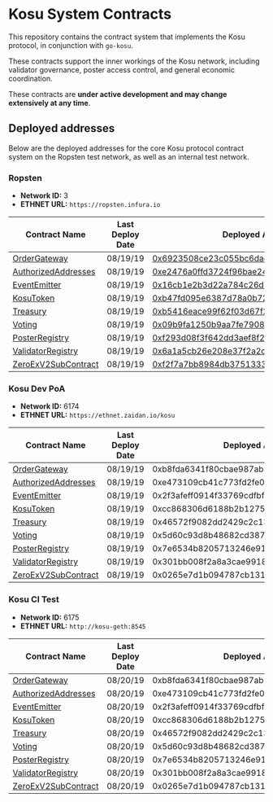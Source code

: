 # Kosu System Contracts

This repository contains the contract system that implements the Kosu protocol, in conjunction with `go-kosu`.

These contracts support the inner workings of the Kosu network, including validator governance, poster access control, and general economic coordination.

These contracts are **under active development and may change extensively at any time**.

## Deployed addresses

Below are the deployed addresses for the core Kosu protocol contract system on the Ropsten test network, as well as an internal test network.

### Ropsten

-   **Network ID:** 3
-   **ETHNET URL:** `https://ropsten.infura.io`

| Contract Name                                                             | Last Deploy Date | Deployed Address                                                                                                              |
| ------------------------------------------------------------------------- | ---------------- | ----------------------------------------------------------------------------------------------------------------------------- |
| [OrderGateway](./contracts/external/OrderGateway.sol)                     | 08/19/19         | [0x6923508ce23c055bc6dac56cd4fbe81991f3224c](https://ropsten.etherscan.io/address/0x6923508ce23c055bc6dac56cd4fbe81991f3224c) |
| [AuthorizedAddresses](./contracts/access_control/AuthorizedAddresses.sol) | 08/19/19         | [0xe2476a0ffd3724f96bae24368922a512945997cf](https://ropsten.etherscan.io/address/0xe2476a0ffd3724f96bae24368922a512945997cf) |
| [EventEmitter](./contracts/event/EventEmitter.sol)                        | 08/19/19         | [0x16cb1e2b3d22a784c26d2e06788bf54153344de6](https://ropsten.etherscan.io/address/0x16cb1e2b3d22a784c26d2e06788bf54153344de6) |
| [KosuToken](./contracts/lib/KosuToken.sol)                                | 08/19/19         | [0xb47fd095e6387d78a0b72283e1aba18578506b51](https://ropsten.etherscan.io/address/0xb47fd095e6387d78a0b72283e1aba18578506b51) |
| [Treasury](./contracts/treasury/Treasury.sol)                             | 08/19/19         | [0xb5416eace99f62f03d67f213978045e414237bea](https://ropsten.etherscan.io/address/0xb5416eace99f62f03d67f213978045e414237bea) |
| [Voting](./contracts/voting/Voting.sol)                                   | 08/19/19         | [0x09b9fa1250b9aa7fe7908eb4639c8fb7c43e3bcc](https://ropsten.etherscan.io/address/0x09b9fa1250b9aa7fe7908eb4639c8fb7c43e3bcc) |
| [PosterRegistry](./contracts/poster/PosterRegistry.sol)                   | 08/19/19         | [0xf293d08f3f642dd3aef8f219824cf8f553e347a3](https://ropsten.etherscan.io/address/0xf293d08f3f642dd3aef8f219824cf8f553e347a3) |
| [ValidatorRegistry](./contracts/validator/ValidatorRegistry.sol)          | 08/19/19         | [0x6a1a5cb26e208e37f2a2c53fcc6e635857a348d6](https://ropsten.etherscan.io/address/0x6a1a5cb26e208e37f2a2c53fcc6e635857a348d6) |
| [ZeroExV2SubContract](./contracts/sub-contracts/ZeroExV2SubContract.sol)  | 08/19/19         | [0xf2f7a7bb8984db3751333c895455f12825f2f9df](https://ropsten.etherscan.io/address/0xf2f7a7bb8984db3751333c895455f12825f2f9df) |

### Kosu Dev PoA

-   **Network ID:** 6174
-   **ETHNET URL:** `https://ethnet.zaidan.io/kosu`

| Contract Name                                                             | Last Deploy Date | Deployed Address                           |
| ------------------------------------------------------------------------- | ---------------- | ------------------------------------------ |
| [OrderGateway](./contracts/external/OrderGateway.sol)                     | 08/19/19         | 0xb8fda6341f80cbae987ab5cd00dce502097e3152 |
| [AuthorizedAddresses](./contracts/access_control/AuthorizedAddresses.sol) | 08/19/19         | 0xe473109cb41c773fd2fe01e83c6e51356f9585d6 |
| [EventEmitter](./contracts/event/EventEmitter.sol)                        | 08/19/19         | 0x2f3afeff0914f33769cdfbf3fcf870c33b26c311 |
| [KosuToken](./contracts/lib/KosuToken.sol)                                | 08/19/19         | 0xcc868306d6188b2b12757a7c3926042b4d3c4e29 |
| [Treasury](./contracts/treasury/Treasury.sol)                             | 08/19/19         | 0x46572f9082dd2429c2c138fa9483a67d4f29d423 |
| [Voting](./contracts/voting/Voting.sol)                                   | 08/19/19         | 0x5d60c93d8b48682cd387c8be7e9461b67ecfbea1 |
| [PosterRegistry](./contracts/poster/PosterRegistry.sol)                   | 08/19/19         | 0x7e6534b8205713246e91a14b462d2dbcac3ede17 |
| [ValidatorRegistry](./contracts/validator/ValidatorRegistry.sol)          | 08/19/19         | 0x301bb008f2a8a3cae9918743fe43428551392773 |
| [ZeroExV2SubContract](./contracts/sub-contracts/ZeroExV2SubContract.sol)  | 08/19/19         | 0x0265e7d1b094787cb13174e18a1cefc41279a6c9 |

### Kosu CI Test

-   **Network ID:** 6175
-   **ETHNET URL:** `http://kosu-geth:8545`

| Contract Name                                                             | Last Deploy Date | Deployed Address                           |
| ------------------------------------------------------------------------- | ---------------- | ------------------------------------------ |
| [OrderGateway](./contracts/external/OrderGateway.sol)                     | 08/20/19         | 0xb8fda6341f80cbae987ab5cd00dce502097e3152 |
| [AuthorizedAddresses](./contracts/access_control/AuthorizedAddresses.sol) | 08/20/19         | 0xe473109cb41c773fd2fe01e83c6e51356f9585d6 |
| [EventEmitter](./contracts/event/EventEmitter.sol)                        | 08/20/19         | 0x2f3afeff0914f33769cdfbf3fcf870c33b26c311 |
| [KosuToken](./contracts/lib/KosuToken.sol)                                | 08/20/19         | 0xcc868306d6188b2b12757a7c3926042b4d3c4e29 |
| [Treasury](./contracts/treasury/Treasury.sol)                             | 08/20/19         | 0x46572f9082dd2429c2c138fa9483a67d4f29d423 |
| [Voting](./contracts/voting/Voting.sol)                                   | 08/20/19         | 0x5d60c93d8b48682cd387c8be7e9461b67ecfbea1 |
| [PosterRegistry](./contracts/poster/PosterRegistry.sol)                   | 08/20/19         | 0x7e6534b8205713246e91a14b462d2dbcac3ede17 |
| [ValidatorRegistry](./contracts/validator/ValidatorRegistry.sol)          | 08/20/19         | 0x301bb008f2a8a3cae9918743fe43428551392773 |
| [ZeroExV2SubContract](./contracts/sub-contracts/ZeroExV2SubContract.sol)  | 08/20/19         | 0x0265e7d1b094787cb13174e18a1cefc41279a6c9 |
